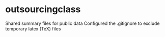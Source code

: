 # outsourcingclass
Shared summary files for public data 
Configured the .gitignore to exclude temporary latex (TeX) files
